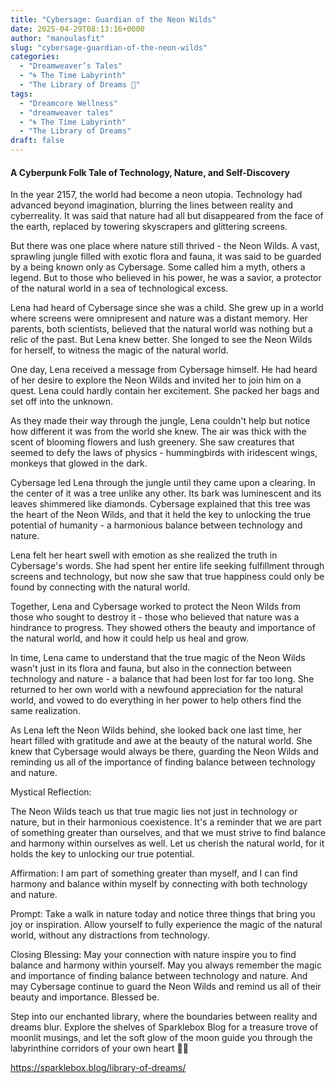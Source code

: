 ```yaml
---
title: "Cybersage: Guardian of the Neon Wilds"
date: 2025-04-29T08:13:16+0000
author: "manoulasfit"
slug: "cybersage-guardian-of-the-neon-wilds"
categories:
  - "Dreamweaver’s Tales"
  - "🌀 The Time Labyrinth"
  - "The Library of Dreams 📜"
tags:
  - "Dreamcore Wellness"
  - "dreamweaver tales"
  - "🌀 The Time Labyrinth"
  - "The Library of Dreams"
draft: false
---
```

####  A Cyberpunk Folk Tale of Technology, Nature, and Self-Discovery

In the year 2157, the world had become a neon utopia. Technology had advanced beyond imagination, blurring the lines between reality and cyberreality. It was said that nature had all but disappeared from the face of the earth, replaced by towering skyscrapers and glittering screens.

But there was one place where nature still thrived - the Neon Wilds. A vast, sprawling jungle filled with exotic flora and fauna, it was said to be guarded by a being known only as Cybersage. Some called him a myth, others a legend. But to those who believed in his power, he was a savior, a protector of the natural world in a sea of technological excess.

Lena had heard of Cybersage since she was a child. She grew up in a world where screens were omnipresent and nature was a distant memory. Her parents, both scientists, believed that the natural world was nothing but a relic of the past. But Lena knew better. She longed to see the Neon Wilds for herself, to witness the magic of the natural world.

One day, Lena received a message from Cybersage himself. He had heard of her desire to explore the Neon Wilds and invited her to join him on a quest. Lena could hardly contain her excitement. She packed her bags and set off into the unknown.

As they made their way through the jungle, Lena couldn't help but notice how different it was from the world she knew. The air was thick with the scent of blooming flowers and lush greenery. She saw creatures that seemed to defy the laws of physics - hummingbirds with iridescent wings, monkeys that glowed in the dark.

Cybersage led Lena through the jungle until they came upon a clearing. In the center of it was a tree unlike any other. Its bark was luminescent and its leaves shimmered like diamonds. Cybersage explained that this tree was the heart of the Neon Wilds, and that it held the key to unlocking the true potential of humanity - a harmonious balance between technology and nature.

Lena felt her heart swell with emotion as she realized the truth in Cybersage's words. She had spent her entire life seeking fulfillment through screens and technology, but now she saw that true happiness could only be found by connecting with the natural world.

Together, Lena and Cybersage worked to protect the Neon Wilds from those who sought to destroy it - those who believed that nature was a hindrance to progress. They showed others the beauty and importance of the natural world, and how it could help us heal and grow.

In time, Lena came to understand that the true magic of the Neon Wilds wasn't just in its flora and fauna, but also in the connection between technology and nature - a balance that had been lost for far too long. She returned to her own world with a newfound appreciation for the natural world, and vowed to do everything in her power to help others find the same realization.

As Lena left the Neon Wilds behind, she looked back one last time, her heart filled with gratitude and awe at the beauty of the natural world. She knew that Cybersage would always be there, guarding the Neon Wilds and reminding us all of the importance of finding balance between technology and nature.

Mystical Reflection:

The Neon Wilds teach us that true magic lies not just in technology or nature, but in their harmonious coexistence. It's a reminder that we are part of something greater than ourselves, and that we must strive to find balance and harmony within ourselves as well. Let us cherish the natural world, for it holds the key to unlocking our true potential.

Affirmation: I am part of something greater than myself, and I can find harmony and balance within myself by connecting with both technology and nature.

Prompt: Take a walk in nature today and notice three things that bring you joy or inspiration. Allow yourself to fully experience the magic of the natural world, without any distractions from technology.

Closing Blessing: May your connection with nature inspire you to find balance and harmony within yourself. May you always remember the magic and importance of finding balance between technology and nature. And may Cybersage continue to guard the Neon Wilds and remind us all of their beauty and importance. Blessed be.

Step into our enchanted library, where the boundaries between reality and dreams blur. Explore the shelves of Sparklebox Blog for a treasure trove of moonlit musings, and let the soft glow of the moon guide you through the labyrinthine corridors of your own heart 🌙✨

https://sparklebox.blog/library-of-dreams/